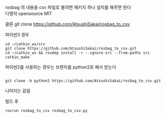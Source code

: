 rosbag 의 내용을 csv 파일로 볼려면 패키지 하나 설치를 해주면 된다  
다행히 opensource MIT

클론
git clone https://github.com/AtsushiSakai/rosbag_to_csv


파이썬3 경우  
```
cd ~/catkin_ws/src  
git clone https://github.com/AtsushiSakai/rosbag_to_csv.git  
cd ~/catkin_ws && rosdep install -r --ignore-src --from-paths src
catkin_make
```

파이썬2를 사용하는 경우는 브랜치를 python2로 해서 받는다 

```

git clone -b python2 https://github.com/AtsushiSakai/rosbag_to_csv.git  
```
나머지는 같음  

빌드 후
```
rosrun rosbag_to_csv rosbag_to_csv.py
```

